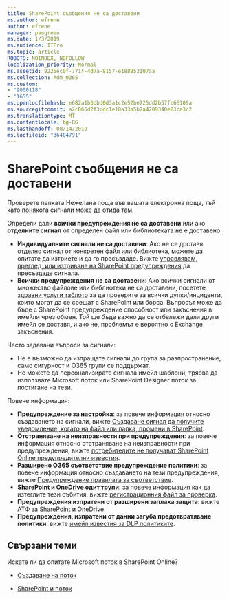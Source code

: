 ```yaml
---
title: SharePoint съобщения не са доставени
ms.author: efrene
author: efrene
manager: pamgreen
ms.date: 1/3/2019
ms.audience: ITPro
ms.topic: article
ROBOTS: NOINDEX, NOFOLLOW
localization_priority: Normal
ms.assetid: 9225ec0f-771f-4d7a-8157-e188953107aa
ms.collection: Adm_O365
ms.custom:
- "9000118"
- "1655"
ms.openlocfilehash: e682a1b3dbd0d3a1c2e52be725dd2b57fc66109a
ms.sourcegitcommit: a2c866d2f3cdc1e18a33a5b2a4209340e83ca3c2
ms.translationtype: MT
ms.contentlocale: bg-BG
ms.lasthandoff: 08/14/2019
ms.locfileid: "36404791"
---
```

# <a name="sharepoint-alert-notifications-not-delivered"></a>SharePoint съобщения не са доставени

Проверете папката Нежелана поща във вашата електронна поща, тъй като понякога сигнали може да отида там.

Определи дали **всички предупреждения не са доставени** или ако **отделните сигнал** от определен файл или библиотеката не е доставено.

- **Индивидуалните сигнали не са доставени**: Ако не се доставя отделно сигнал от конкретен файл или библиотека, можете да опитате да изтриете и да го пресъздаде. Вижте [управлявам, преглед, или изтриване на SharePoint предупреждения](https://support.office.com/en-us/article/manage-view-or-delete-sharepoint-alerts-99dfb19c-9a90-4a8c-aba1-aa8c8afb0de2?ui=en-US&rs=en-US&ad=US#ID0EAADAAA=Online) да пресъздаде сигнала.
- **Всички предупреждения не са доставени**: Ако всички сигнали от множество файлове или библиотеки не са доставени, посетете [здравни услуги таблото](https://admin.microsoft.com/AdminPortal/Home#/servicehealth) за да проверите за всички дупки/инциденти, които могат да се срещат с SharePoint или борса. Въпросът може да бъде с SharePoint предупреждение способност или закъснения в имейли чрез обмен. Той ще бъде важно да се отбележи дали други имейл се доставя, и ако не, проблемът е вероятно с Exchange закъснения.

Често задавани въпроси за сигнали:

- Не е възможно да изпращате сигнали до група за разпространение, само сигурност и O365 групи се поддържат.
- Не можете да персонализирате сигнала имейл шаблони; трябва да използвате Microsoft поток или SharePoint Designer поток за постигане на тези.

Повече информация:

- **Предупреждение за настройка**: за повече информация относно създаването на сигнали, вижте [Създаване сигнал да получите уведомление, когато на файл или папка, промени в SharePoint](https://support.office.com/en-us/article/create-an-alert-to-get-notified-when-a-file-or-folder-changes-in-sharepoint-e5a79e7b-a146-46da-a9ef-d65409ba8918).
- **Отстраняване на неизправности при предупреждения**: за повече информация относно отстраняване на неизправности при предупреждения, вижте [потребителите не получават SharePoint Online предупредителни известия](https://docs.microsoft.com/en-us/sharepoint/support/sites/no-alert-notifications).
- **Разширено O365 съответствие предупреждение политики**: за повече информация относно създаването на тези предупреждения, вижте [Предупреждение правилата за съответствие](https://docs.microsoft.com/en-us/office365/securitycompliance/alert-policies).
- **SharePoint и OneDrive одит трупи**: за повече информация как да изтеглите тези събития, вижте [регистрационния файл за проверка](https://docs.microsoft.com/en-us/office365/securitycompliance/search-the-audit-log-in-security-and-compliance#search-the-audit-log).
- **Предупреждения изпратени от разширени заплаха защита**: вижте [АТФ за SharePoint и OneDrive](https://docs.microsoft.com/en-us/office365/securitycompliance/atp-for-spo-odb-and-teams).
- **Предупреждения, изпратени от данни загуба предотвратяване политики**: вижте [имейл известия за DLP политиките](https://docs.microsoft.com/en-us/office365/securitycompliance/use-notifications-and-policy-tips).

## <a name="related-topics"></a>Свързани теми

Искате ли да опитате Microsoft поток в SharePoint Online?

- [Създаване на поток](https://support.office.com/en-us/article/create-a-flow-for-a-list-or-library-in-sharepoint-online-or-onedrive-for-business-a9c3e03b-0654-46af-a254-20252e580d01)

- [SharePoint и поток](https://flow.microsoft.com/en-us/blog/sharepoint-and-flow/)
